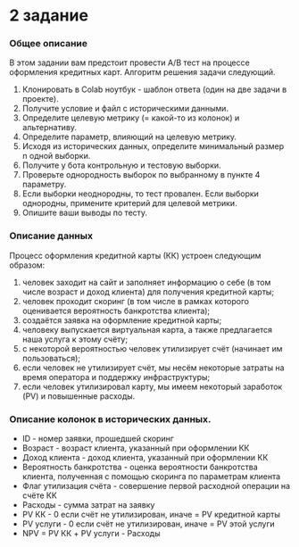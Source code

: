# 2 задание

### Общее описание

В этом задании вам предстоит провести A/B тест на процессе оформления кредитных карт. Алгоритм решения задачи следующий.

  1. Клонировать в Colab ноутбук - шаблон ответа (один на две задачи в проекте).
  2. Получите условие и файл с историческими данными.
  3. Определите целевую метрику (= какой-то из колонок) и альтернативу.
  4. Определите параметр, влияющий на целевую метрику.
  5. Исходя из исторических данных, определите минимальный размер n одной выборки.
  6. Получите у бота контрольную и тестовую выборки.
  7. Проверьте однородность выборок по выбранному в пункте 4 параметру.
  8. Если выборки неоднородны, то тест провален. Если выборки однородны, примените критерий для целевой метрики.
  9. Опишите ваши выводы по тесту.

### Описание данных

Процесс оформления кредитной карты (КК) устроен следующим образом:

  1. человек заходит на сайт и заполняет информацию о себе (в том числе возраст и доход клиента) для получения кредитной карты;
  2. человек проходит скоринг (в том числе в рамках которого оценивается вероятность банкротства клиента);
  3. создаётся заявка на оформление кредитной карты;
  4. человеку выпускается виртуальная карта, а также предлагается наша услуга к этому счёту; 
  5. с некоторой вероятностью человек утилизирует счёт (начинает им пользоваться);
  6. если человек не утилизирует счёт, мы несём некоторые затраты на время оператора и поддержку инфраструктуры;
  7. если человек утилизировал карту, мы имеем некоторый заработок (PV) и повышенные расходы.

### Описание колонок в исторических данных.

  - ID - номер заявки, прошедшей скоринг
  - Возраст - возраст клиента, указанный при оформлении КК
  - Доход клиента - доход клиента, указанный при оформлении КК
  - Вероятность банкротства - оценка вероятности банкротства клиента, полученная с помощью скоринга по параметрам клиента
  - Флаг утилизация счёта - совершение первой расходной операции на счёте КК
  - Расходы - сумма затрат на заявку
  - PV КК - 0 если счёт не утилизирован, иначе = PV кредитной карты
  - PV услуги - 0 если счёт не утилизирован, иначе = PV этой услуги
  - NPV = PV КК + PV услуги - Расходы
